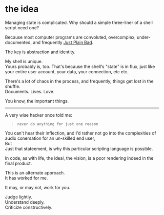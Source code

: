 # the idea
Managing state is complicated. Why should a simple three-liner of a shell script need one?

Because most computer programs are convoluted, overcomplex, under-documented, and frequently [Just Plain Bad](doc://defs.md#Bbad_code).

The key is abstraction and identity.

My shell is unique.  
Yours probably is, too.
That's because the shell's "state" is in flux, just like your entire user account, your data, your connection, etc etc.  

There's a lot of chaos in the process, and frequently, things get lost in the shuffle.  
Documents. Lives. Love.

You know, the important things.

---
A very wise hacker once told me:
> `never do anything for just one reason`  

You can't hear their inflection, and I'd rather not go into the complexities of audio conersation for an un-skilled end user,  
But  
Just that stateement, is why this particular scripting language is possible. 

In code, as with life, the ideal, the vision, is a poor rendering indeed in the final product.

This is an alternate approach.  
It has worked for me.

It may, or may not, work for you.

Judge lightly.  
Understand deeply.  
Criticize constructively.